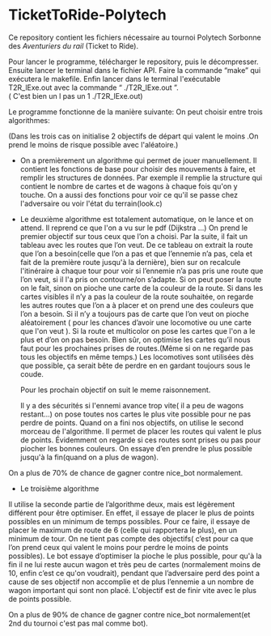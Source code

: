 # TicketToRide-Polytech

Ce repository contient les fichiers nécessaire au tournoi Polytech Sorbonne des *Aventuriers du rail* (Ticket to Ride).

Pour lancer le programme, télécharger le repository, puis le décompresser. Ensuite lancer le terminal dans le fichier API.
Faire la commande “make” qui exécutera le makefile. Enfin lancer dans le terminal l'exécutable T2R_lExe.out avec la commande “ ./T2R_lExe.out ”.  
  ( C'est bien un l pas un 1 ./T2R_lExe.out)

Le programme fonctionne de la manière suivante:
  On peut choisir entre trois algorithmes:
 
  (Dans les trois cas on initialise 2 objectifs de départ qui valent le moins .On prend le moins de risque possible avec l'aléatoire.)
 
  - On a premièrement un algorithme qui permet de jouer manuellement.
  Il contient les fonctions de base pour choisir des mouvements à faire, et remplir les structures de données.
  Par exemple il remplie la structure qui contient le nombre de cartes et de wagons à chaque fois qu'on y touche.
  On a aussi des fonctions pour voir ce qu'il se passe chez l'adversaire ou voir l'état du terrain(look.c)
 
  - Le deuxième algorithme est totalement automatique, on le lance et on attend.
  Il reprend ce que l'on a vu sur le pdf (Dijkstra ...)
  On prend le premier objectif sur tous ceux que l’on a choisi. 
  Par la suite, il fait un tableau avec les routes que l’on veut. 
  De ce tableau on extrait la route que l’on a besoin(celle que l’on a pas et que l’ennemie n’a pas, cela et fait de la première route jusqu'à la dernière), 
  bien sur on recalcule l'itinéraire à chaque tour pour voir si l’ennemie n’a pas pris une route que l’on veut, si il l'a pris on contourne/on s’adapte. 
  Si on peut poser la route on le fait, sinon on pioche une carte de la couleur de la route. 
  Si dans les cartes visibles il n’y a pas la couleur de la route souhaitée, on regarde les autres routes que l’on a à placer et on prend une des couleurs que l’on a besoin.
  Si il n’y a toujours pas de carte que l’on veut on pioche aléatoirement ( pour les chances d’avoir une locomotive ou une carte que l'on veut ).
  Si la route et multicolor on pose les cartes que l'on a le plus et d’on on pas besoin. 
  Bien sûr, on optimise les cartes qu’il nous faut pour les prochaines prises de routes.(Même si on ne regarde pas tous les objectifs en même temps.)
  Les locomotives sont utilisées dès que possible, ça serait bête de perdre en en gardant toujours sous le coude.
  
    Pour les prochain objectif on suit le meme raisonnement.
    
    Il y a des sécurités si l'ennemi avance trop vite( il a peu de wagons restant...) on pose toutes nos cartes le plus vite possible pour ne pas perdre de points.
    Quand on a fini nos objectifs, on utilise le second morceau de l'algorithme.
    Il permet de placer les routes qui valent le plus de points.
    Évidemment on regarde si ces routes sont prises ou pas pour piocher les bonnes couleurs.
    On essaye d’en prendre le plus possible jusqu'à la fin(quand on a plus de wagon).
  
  On a plus de 70% de chance de gagner contre nice_bot normalement.


  - Le troisième algorithme
  
  Il utilise la seconde partie de l’algorithme deux, mais est légèrement différent pour être optimiser. 
  En effet, il essaye de placer le plus de points possibles en un minimum de temps possibles. 
  Pour ce faire, il essaye de placer le maximum de route de 6 (celle qui rapportera le plus), en un minimum de tour. 
  On ne tient pas compte des objectifs( c’est pour ca que l’on prend ceux qui valent le moins pour perdre le moins de points possibles). 
  Le bot essaye d’optimiser la pioche le plus possible, pour qu'à la fin il ne lui reste aucun wagon et très peu de cartes
  (normalement moins de 10, enfin c’est ce qu'on voudrait), pendant que l’adversaire perd des point a cause de ses objectif non accomplie et de plus 
  l’ennemie a un nombre de wagon important qui sont non placé. L'objectif est de finir vite avec le plus de points possible.
 
  On a plus de 90% de chance de gagner contre nice_bot normalement(et 2nd du tournoi c'est pas mal comme bot).

  




